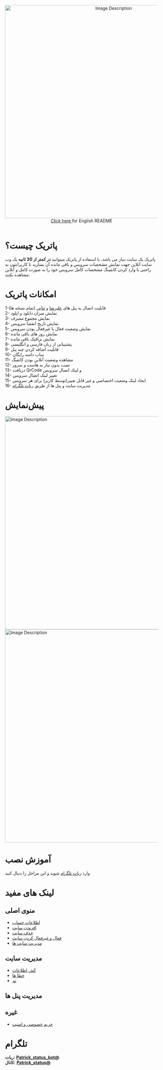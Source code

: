 <div align="center"><a href="https://t.me/Patrick_status">
  <img src="https://raw.githubusercontent.com/Kup1ng/Patrick/main/images/patrick.png" width="700" alt="Image Description">
</a>
<a href="https://github.com/Kup1ng/Patrick/blob/main/README-en.md"> Click here </a> for English README
</div>
<br>

# پاتریک چیست؟
پاتریک یک سایت ساز می باشد، با استفاده از پاتریک میتوانید **در کمتر از 30 ثانیه** یک وب سایت آنلاین جهت نمایش مشخصات سرویس و باقی مانده آن بسازید تا کاربرانتون به راحتی با وارد کردن کانفینگ مشخصات کامل سرویس خود را به صورت کامل و آنلاین مشاهده بکنند.

# امکانات پاتریک
1-قابلیت اتصال به پنل های <a href="https://github.com/alireza0/x-ui">علیرضا</a> و <a href="https://github.com/MHSanaei/3x-ui">ثنایی</a> (تمام نسخه ها) <br>
 2- نمایش میزان دانلود و اپلود <br> 3- نمایش مجموع مصرف <br>
 4- نمایش تاریخ انقضا سرویس <br> 5- نمایش وضعیت فعال یا غیرفعال بودن سرویس <br> 6- نمایش روز های باقی مانده <br> 7- نمایش ترافیک باقی مانده <br> 8- پشتیبانی از  زبان فارسی و انگلیسی <br> 9- قابلیت اضافه کردن چند پنل <br> 10- ساب دامنه رایگان
<br> 11- مشاهده وضعیت آنلاین بودن کانفیگ  <br> 12- نصب بدون نیاز به هاست و سرور <br> 13- دریافت QrCode و لینک اتصال سرویس <br> ‌14- تغییر لینک اتصال سرویس <br> 15- ایجاد لینک وضعیت اختصاصی و غیر قابل تغییر(توسط کاربر) برای هر سرویس <br> 16- مدیریت سایت و پنل ها از طریق [ربات تلگرام](https://t.me/Patrick_Status_bot)

# پیش‌نمایش
<a href="https://demo.patrick-status.site/">
  <img src="https://raw.githubusercontent.com/Kup1ng/Patrick/main/images/preview1-fa.png" width="700" alt="Image Description">
</a>
<a href="https://demo.patrick-status.site/details/SWl5UzdWUGV0dXpCN3pjenIzQXVPY29Tdkl0Uy9UdSttamNQOW10NmR3ejhkcGY5KzdHZG90Z2RhRUl3L2xncnNYRWY1bkJHY05sNmxTbEVsekVkSzdPamVONUwya2EwanBSSm1hZERrejQ9">
  <img src="https://raw.githubusercontent.com/Kup1ng/Patrick/main/images/preview2-fa.png" width="700" alt="Image Description">
</a>

# آموزش نصب
وارد [ربات تلگرام](https://t.me/Patrick_Status_bot)
 شوید و این مراحل را دنبال کنید

# لینک های مفید
## منوی اصلی
- [اطلاعات حساب](https://github.com/Kup1ng/Patrick/blob/main/main-menu/Account-info.md)
- [افزودن سایت](https://github.com/Kup1ng/Patrick/blob/main/main-menu/add-site.md)
- [حذف سایت](https://github.com/Kup1ng/Patrick/blob/main/main-menu/delete-site.md)
- [فعال و غیرفعال کردن سایت](https://github.com/Kup1ng/Patrick/blob/main/main-menu/enable-%26-disable-site.md)
- [مدیریت سایت ها](https://github.com/Kup1ng/Patrick/blob/main/main-menu/site-management.md)
## مدیریت سایت
- [کَش اطلاعات](https://github.com/Kup1ng/Patrick/blob/main/management-site/data-cache.md)
- [خطا ها](https://github.com/Kup1ng/Patrick/blob/main/management-site/errors.md)
- [تم](https://github.com/Kup1ng/Patrick/blob/main/management-site/theme.md)
## مدیریت پنل ها
## غیره
- [حریم خصوصی و امنیت](https://github.com/Kup1ng/Patrick/blob/main/privacy-&-security.md)

# تلگرام
**ربات:** [**Patrick_status_bot@**](https://t.me/Patrick_Status_bot)
<br>
**کانال:** [**Patrick_status@**](https://t.me/Patrick_status)
